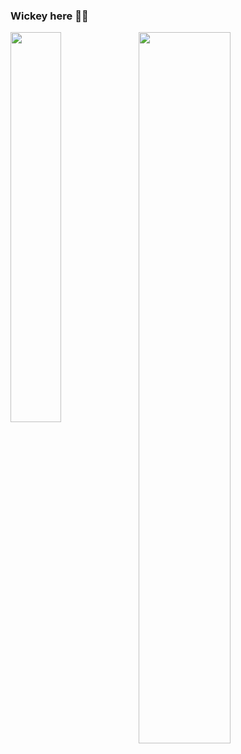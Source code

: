 ### Wickey here 👾🤖

<img align="left" width="40%" src="https://github-readme-stats-git-master-wickeyc.vercel.app/api/top-langs/?username=wickeyc&hide=html&exclude_repo=readme-stats,ShopeeBannerAd,ShopeeBannerAdDisplay,A-Letter,topszecrettelegram,NewYearEve"/>

<img align="left" width="54%" src="https://github-readme-stats-git-master-wickeyc.vercel.app/api?username=wickeyc&count_private=true&show_icons=true&theme=tokyonight"/>

<!-- <img align="left" width="54%" src="https://github-readme-stats-git-master-wickeyc.vercel.app/api?username=wickeyc&count_private=true&include_all_commits=true&show_icons=true&theme=tokyonight&hide=contribs"/> -->
<!--
**WickeyC/wickeyC** is a ✨ _special_ ✨ repository because its `README.md` (this file) appears on your GitHub profile.

Here are some ideas to get you started:

- 🔭 I’m currently working on ...
- 🌱 I’m currently learning ...
- 👯 I’m looking to collaborate on ...
- 🤔 I’m looking for help with ...
- 💬 Ask me about ...
- 📫 How to reach me: ...
- 😄 Pronouns: ...
- ⚡ Fun fact: ...
-->

